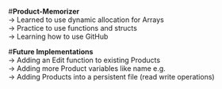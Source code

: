 #**Product-Memorizer**  
-> Learned to use dynamic allocation for Arrays  
-> Practice to use functions and structs  
-> Learning how to use GitHub  

#**Future Implementations**  
-> Adding an Edit function to existing Products  
-> Adding more Product variables like name e.g.  
-> Adding Products into a persistent file (read write operations)  

